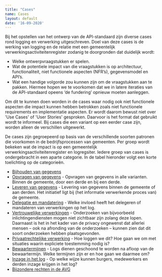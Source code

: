 ```yaml
---
title: "Cases"
name: Cases
layout: default
date: '16-09-2020'
---
```

Bij het opstellen van het ontwerp van de API-standaard zijn diverse cases rond logging en verwerking uitgeschreven. Doel van deze cases is de werking van logging en de relatie met een gemeentelijk verwerkingsactiviteitenregister zodanig te doorgronden dat duidelijk wordt:
- Welke ontwerpvraagstukken er spelen.
- Wat de potentiele impact van die vraagstukken is op architectuur, functionaliteit, niet functionele aspecten (NFR’s), gegevensmodel en API’s.
- Wat een handige volgorde zou kunnen zijn om de vraagstukken aan te pakken. Hiermee hopen we te voorkomen dat we in latere iteraties van de API-standaard opeens ‘de fundering’ opnieuw moeten aanleggen.

Om dit te kunnen doen worden in de cases waar nodig ook niet functionele aspecten die impact kunnen hebben betrokken zoals niet functionele requirements en implementatie aspecten. Er wordt daarom bewust niet over 'Use Cases' of 'User Stories' gesproken. Daarvoor is het format dat gebruikt wordt te informeel. Bij cases die een variant op een eerder case zijn, worden alleen de verschillen uitgewerkt.

De cases zijn gegroepeerd op basis van de verschillende soorten patronen die voorkomen in de bedrijfsprocessen van gemeenten. Per groep wordt bekeken wat de impact is op een gemeentelijk verwerkingsactiviteitenregister en logregsiter. Iedere groep van cases is ondergebracht in een aparte categorie. In de tabel hieronder volgt een korte toelichting op de categorieën.

- [Bijhouden van gegevens](./cases/Bijhouden_van_gegevens.md) 
- [Opvragen van gegevens](./cases/Opvragen_van_gegevens.md) - Opvragen van gegevens in alle varianten. Binnen de gemeente, door een derde en bij een derde.
- [Leveren van gegevens](./cases/leveren_van_gegevens.md) - Levering van gegevens binnen de gemeente of aan derden. Het initiatief ligt bij (het informatie verwerkende proces van) de gemeente.
- [Delegatie en mandatering](./cases/delegatie_en_mandatering.md) - Welke invloed heeft het delegeren of mandateren van verwerkingen op het log.
- [Vertrouwelijke verwerkingen](./cases/vertrouwelijke_verwerkingen.md) - Onderzoeken van bijvoorbeeld inlichtingendiensten mogen niet zichtbaar zijn zolang deze lopen. Daarnaast is het in het kader van de privacy ongewenst dat allerlei mensen – ook na afronding van de onderzoeken – kunnen zien dat dit soort onderzoeken hebben plaatsgevonden. 
- [Privaatrechtelijke verwerking](./cases/privaatrechtelijke_verwerkingen.md) - Hoe loggen we dit? Hoe gaan we om met situaties waarin expliciete toestemming nodig is?
- [Bewaartermijnen](./cases/bewaartermijnen.md) - Logs dienen geschoond te worden na afloop van de bewaartermijn. Welke termijnen zijn er en hoe gaan we daarmee om?
- [Inzage in het log](./cases/inzage_in_log.md) - Op welke wijze kunnen burgers, medewerkers en derden inzage krijgen in het log?
- [Bijzondere rechten in de AVG](./cases/bijzondere_rechten.md)
